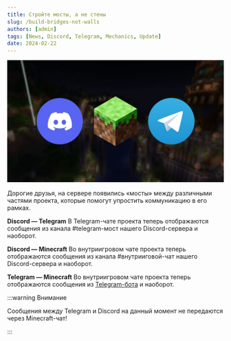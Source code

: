 ```yaml
---
title: Стройте мосты, а не стены
slug: /build-bridges-not-walls
authors: [admin]
tags: [News, Discord, Telegram, Mechanics, Update]
date: 2024-02-22
---
```


![Связь чата Minecraft, Discord-сервера и Telegram](./img/mosti-minecraft-chat-discord-telegram.jpg)

Дорогие друзья, на сервере появились «мосты» между различными частями проекта, которые помогут упростить коммуникацию в его рамках.

<!-- truncate -->

**Discord — Telegram**
В Telegram-чате проекта теперь отображаются сообщения из канала #telegram-мост нашего Discord-сервера и наоборот.

**Discord — Minecraft**
Во внутриигровом чате проекта теперь отображаются сообщения из канала #внутрииговой-чат нашего Discord-сервера и наоборот.

**Telegram — Minecraft**
Во внутриигровом чате проекта теперь отображаются сообщения из [Telegram-бота](https://t.me/hardshard_chatbot) и наоборот.

:::warning Внимание

Сообщения между Telegram и Discord на данный момент не передаются через Minecraft-чат!

:::